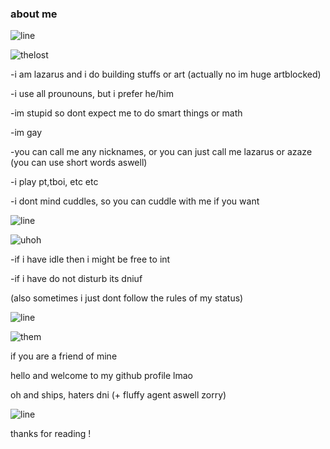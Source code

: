 ### about me
![line](https://i.imgur.com/4M7IWwP.gif)

![thelost](https://encrypted-tbn0.gstatic.com/images?q=tbn:ANd9GcQakTqwMD6PUaX9rIahSxWGUjrpVJRYph3tSw&usqp=CAU)

-i am lazarus and i do building stuffs or art (actually no im huge artblocked)

-i use all prounouns, but i prefer he/him

-im stupid so dont expect me to do smart things or math

-im gay

-you can call me any nicknames, or you can just call me lazarus or azaze (you can use short words aswell)

-i play pt,tboi, etc etc

-i dont mind cuddles, so you can cuddle with me if you want

![line](https://i.imgur.com/4M7IWwP.gif)

![uhoh](https://static.wikia.nocookie.net/bindingofisaacre_gamepedia/images/8/89/Transition_Lost_Tainted.png/revision/latest/scale-to-width-down/250?cb=20210826045000)

-if i have idle then i might be free to int

-if i have do not disturb its dniuf

(also sometimes i just dont follow the rules of my status)

![line](https://i.imgur.com/4M7IWwP.gif)

![them](https://encrypted-tbn0.gstatic.com/images?q=tbn:ANd9GcRW3-H7ZQyjz5H0_YnxRtzWJrK3Tv-2ARjIhg&usqp=CAU)

if you are a friend of mine

hello and welcome to my github profile lmao

oh and ships, haters dni
(+ fluffy agent aswell zorry)

![line](https://i.imgur.com/4M7IWwP.gif)


thanks for reading !
